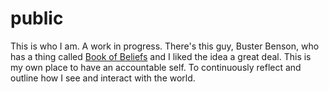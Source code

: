 # public
This is who I am. A work in progress.
There's this guy, Buster Benson, who has a thing called [Book of Beliefs](https://buster.gitbooks.io/public/book-of-beliefs.html) and I liked the idea a great deal.
This is my own place to have an accountable self. To continuously reflect and outline how I see and interact with the world.

